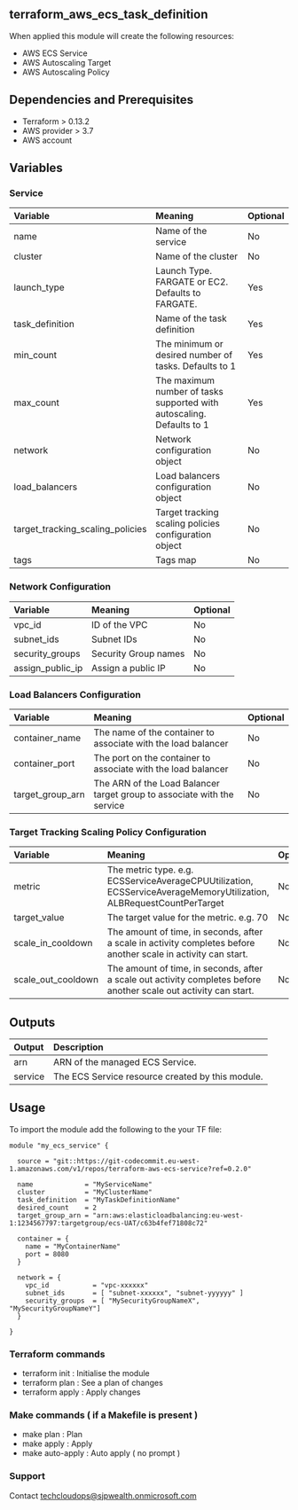 ## terraform_aws_ecs_task_definition

When applied this module will create the following resources:

* AWS ECS Service
* AWS Autoscaling Target
* AWS Autoscaling Policy

## Dependencies and Prerequisites

* Terraform > 0.13.2 
* AWS provider > 3.7 
* AWS account

## Variables

### Service

| Variable | Meaning | Optional |
| :------- | :----- | :----- |
| name | Name of the service | No |
| cluster | Name of the cluster | No |
| launch_type | Launch Type.  FARGATE or EC2.  Defaults to FARGATE. | Yes |
| task_definition | Name of the task definition | Yes |
| min_count | The minimum or desired number of tasks. Defaults to 1 | Yes |
| max_count | The maximum number of tasks supported with autoscaling. Defaults to 1 | Yes |
| network | Network configuration object | No |
| load_balancers | Load balancers configuration object | No |
| target_tracking_scaling_policies | Target tracking scaling policies configuration object | No |
| tags | Tags map | No |

### Network Configuration

| Variable | Meaning | Optional |
| :------- | :----- | :----- |
| vpc_id | ID of the VPC | No |
| subnet_ids | Subnet IDs | No |
| security_groups | Security Group names | No |
| assign_public_ip | Assign a public IP | No |

### Load Balancers Configuration

| Variable | Meaning | Optional |
| :------- | :----- | :----- |
| container_name | The name of the container to associate with the load balancer | No |
| container_port | The port on the container to associate with the load balancer | No |
| target_group_arn | The ARN of the Load Balancer target group to associate with the service | No |

### Target Tracking Scaling Policy Configuration

| Variable | Meaning | Optional |
| :------- | :----- | :----- |
| metric | The metric type. e.g. ECSServiceAverageCPUUtilization, ECSServiceAverageMemoryUtilization, ALBRequestCountPerTarget | No |
| target_value | The target value for the metric. e.g. 70 | No |
| scale_in_cooldown | The amount of time, in seconds, after a scale in activity completes before another scale in activity can start. | No |
| scale_out_cooldown |  The amount of time, in seconds, after a scale out activity completes before another scale out activity can start. | No |

## Outputs
| Output | Description |
| :------- | :----- |
| arn | ARN of the managed ECS Service. |
| service | The ECS Service resource created by this module. |

## Usage

To import the module add the following to the your TF file:
```
module "my_ecs_service" {

  source = "git::https://git-codecommit.eu-west-1.amazonaws.com/v1/repos/terraform-aws-ecs-service?ref=0.2.0"

  name             = "MyServiceName"
  cluster          = "MyClusterName"
  task_definition  = "MyTaskDefinitionName"
  desired_count    = 2
  target_group_arn = "arn:aws:elasticloadbalancing:eu-west-1:1234567797:targetgroup/ecs-UAT/c63b4fef71808c72"

  container = {
    name = "MyContainerName"
    port = 8080
  }

  network = {
    vpc_id           = "vpc-xxxxxx"
    subnet_ids       = [ "subnet-xxxxxx", "subnet-yyyyyy" ]
    security_groups  = [ "MySecurityGroupNameX", "MySecurityGroupNameY"]
  }

}

```

### Terraform commands
* terraform init              : Initialise the module
* terraform plan              : See a plan of changes
* terraform apply             : Apply changes

### Make commands ( if a Makefile is present )
* make plan                   : Plan
* make apply                  : Apply
* make auto-apply             : Auto apply ( no prompt )

### Support 
Contact <techcloudops@sjpwealth.onmicrosoft.com>
